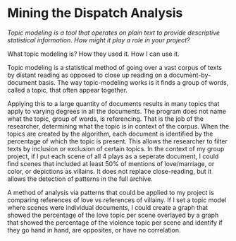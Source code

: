 # Mining the Dispatch Analysis

*Topic modeling is a tool that operates on plain text to provide descriptive statistical information. How might it play a role in your project?*

What topic modeling is?
How they used it.
How I can use it.

Topic modeling is a statistical method of going over a vast corpus of texts by distant reading
as opposed to close up reading on a document-by-document basis. The way topic-modeling works 
is it finds a group of words, called a topic, that often appear together. 

Applying this to a large quantity of documents results in many topics that apply to varying degrees in all the documents.
The program does not name what the topic, group of words, is referencing. That is the job of
the researcher, determining what the topic is in context of the corpus. When the topics are created
by the algorithm, each document is identified by the percentage of which the topic is present. 
This allows the researcher to filter texts by inclusion or exclusion of certain topics. In the 
context of my group project, if I put each scene of all 4 plays as a seperate document, I could
find scenes that included at least 50% of mentions of love/marriage, or color, or depictions as villains.
It does not replace close-reading, but it allows the detection of patterns in the full archive. 

A method of analysis via patterns that could be applied to my project is comparing references of love vs 
references of villainy. If I set a topic model where scenes were individual documents, I could create a
graph that showed the percentage of the love topic per scene overlayed by a graph that showed the 
percentage of the violence topic per scene and identify if they go hand in hand, are opposites, or have no
correlation.